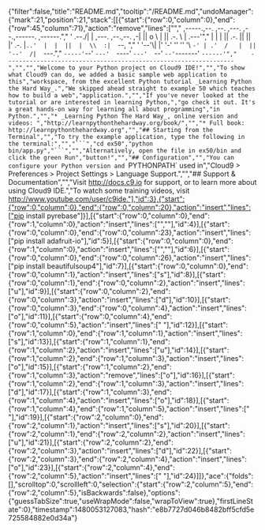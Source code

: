{"filter":false,"title":"README.md","tooltip":"/README.md","undoManager":{"mark":21,"position":21,"stack":[[{"start":{"row":0,"column":0},"end":{"row":45,"column":71},"action":"remove","lines":["","     ,-----.,--.                  ,--. ,---.   ,--.,------.  ,------.","    '  .--./|  | ,---. ,--.,--. ,-|  || o   \\  |  ||  .-.  \\ |  .---'","    |  |    |  || .-. ||  ||  |' .-. |`..'  |  |  ||  |  \\  :|  `--, ","    '  '--'\\|  |' '-' ''  ''  '\\ `-' | .'  /   |  ||  '--'  /|  `---.","     `-----'`--' `---'  `----'  `---'  `--'    `--'`-------' `------'","    ----------------------------------------------------------------- ","","","Welcome to your Python project on Cloud9 IDE!","","To show what Cloud9 can do, we added a basic sample web application to this","workspace, from the excellent Python tutorial _Learning Python the Hard Way_.","We skipped ahead straight to example 50 which teaches how to build a web","application.","","If you've never looked at the tutorial or are interested in learning Python,","go check it out. It's a great hands-on way for learning all about programming","in Python.","","* _Learning Python The Hard Way_, online version and videos: ","http://learnpythonthehardway.org/book/","","* Full book: http://learnpythonthehardway.org","","## Starting from the Terminal","","To try the example application, type the following in the terminal:","","```","cd ex50","python bin/app.py","```","","Alternatively, open the file in ex50/bin and click the green Run","button!","","## Configuration","","You can configure your Python version and `PYTHONPATH` used in","Cloud9 > Preferences > Project Settings > Language Support.","","## Support & Documentation","","Visit http://docs.c9.io for support, or to learn more about using Cloud9 IDE.","To watch some training videos, visit http://www.youtube.com/user/c9ide."],"id":3},{"start":{"row":0,"column":0},"end":{"row":0,"column":20},"action":"insert","lines":["pip install pyrebase"]}],[{"start":{"row":0,"column":0},"end":{"row":1,"column":0},"action":"insert","lines":["",""],"id":4}],[{"start":{"row":0,"column":0},"end":{"row":0,"column":23},"action":"insert","lines":["pip install adafruit-io"],"id":5}],[{"start":{"row":0,"column":0},"end":{"row":1,"column":0},"action":"insert","lines":["",""],"id":6}],[{"start":{"row":0,"column":0},"end":{"row":0,"column":26},"action":"insert","lines":["pip install beautifulsoup4"],"id":7}],[{"start":{"row":0,"column":0},"end":{"row":0,"column":1},"action":"insert","lines":["s"],"id":8}],[{"start":{"row":0,"column":1},"end":{"row":0,"column":2},"action":"insert","lines":["u"],"id":9}],[{"start":{"row":0,"column":2},"end":{"row":0,"column":3},"action":"insert","lines":["d"],"id":10}],[{"start":{"row":0,"column":3},"end":{"row":0,"column":4},"action":"insert","lines":["o"],"id":11}],[{"start":{"row":0,"column":4},"end":{"row":0,"column":5},"action":"insert","lines":[" "],"id":12}],[{"start":{"row":1,"column":0},"end":{"row":1,"column":1},"action":"insert","lines":["s"],"id":13}],[{"start":{"row":1,"column":1},"end":{"row":1,"column":2},"action":"insert","lines":["u"],"id":14}],[{"start":{"row":1,"column":2},"end":{"row":1,"column":3},"action":"insert","lines":["o"],"id":15}],[{"start":{"row":1,"column":2},"end":{"row":1,"column":3},"action":"remove","lines":["o"],"id":16}],[{"start":{"row":1,"column":2},"end":{"row":1,"column":3},"action":"insert","lines":["d"],"id":17}],[{"start":{"row":1,"column":3},"end":{"row":1,"column":4},"action":"insert","lines":["o"],"id":18}],[{"start":{"row":1,"column":4},"end":{"row":1,"column":5},"action":"insert","lines":[" "],"id":19}],[{"start":{"row":2,"column":0},"end":{"row":2,"column":1},"action":"insert","lines":["s"],"id":20}],[{"start":{"row":2,"column":1},"end":{"row":2,"column":2},"action":"insert","lines":["u"],"id":21}],[{"start":{"row":2,"column":2},"end":{"row":2,"column":3},"action":"insert","lines":["d"],"id":22}],[{"start":{"row":2,"column":3},"end":{"row":2,"column":4},"action":"insert","lines":["o"],"id":23}],[{"start":{"row":2,"column":4},"end":{"row":2,"column":5},"action":"insert","lines":[" "],"id":24}]]},"ace":{"folds":[],"scrolltop":0,"scrollleft":0,"selection":{"start":{"row":2,"column":5},"end":{"row":2,"column":5},"isBackwards":false},"options":{"guessTabSize":true,"useWrapMode":false,"wrapToView":true},"firstLineState":0},"timestamp":1480053127083,"hash":"e8b7727d046b8482bff5cfd5e725584882e0d34a"}